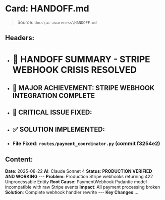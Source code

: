 # Card: HANDOFF.md

> Source: `docs\ai-awareness\HANDOFF.md`

## Headers:
- # 🚀 HANDOFF SUMMARY - STRIPE WEBHOOK CRISIS RESOLVED
- ## 🎉 MAJOR ACHIEVEMENT: STRIPE WEBHOOK INTEGRATION COMPLETE
- ## 🚨 CRITICAL ISSUE FIXED:
- ## ✅ SOLUTION IMPLEMENTED:
- ### **File Fixed**: `routes/payment_coordinator.py` (commit f3254e2)

## Content:
**Date**: 2025-08-22   **AI**: Claude Sonnet 4   **Status**: **PRODUCTION VERIFIED AND WORKING** --- **Problem**: Production Stripe webhooks returning 422 Unprocessable Entity   **Root Cause**: PaymentWebhook Pydantic model incompatible with raw Stripe events   **Impact**: All payment processing broken   **Solution**: Complete webhook handler rewrite   --- **Key Changes**:...
